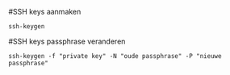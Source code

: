 #SSH keys aanmaken

    ssh-keygen

#SSH keys passphrase veranderen

    ssh-keygen -f "private key" -N "oude passphrase" -P "nieuwe passphrase"

